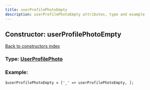 ```yaml
---
title: userProfilePhotoEmpty
description: userProfilePhotoEmpty attributes, type and example
---
```

## Constructor: userProfilePhotoEmpty  
[Back to constructors index](index.md)






### Type: [UserProfilePhoto](../types/UserProfilePhoto.md)


### Example:

```
$userProfilePhotoEmpty = ['_' => userProfilePhotoEmpty, ];
```